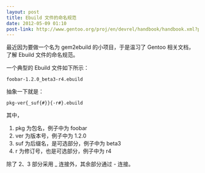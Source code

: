 ```yaml
---
layout: post
title: Ebuild 文件的命名规范
date: 2012-05-09 01:10
post-link: http://www.gentoo.org/proj/en/devrel/handbook/handbook.xml?part=2&chap=1
---
```


最近因为要做一个名为 gem2ebuild 的小项目，于是温习了 Gentoo 相关文档，了解
Ebuild 文件的命名规范。

一个典型的 Ebuild 文件如下所示：

    foobar-1.2.0_beta3-r4.ebuild

抽象一下就是：

    pkg-ver{_suf{#}}{-r#}.ebuild

其中，

1. pkg 为包名，例子中为 foobar
2. ver 为版本号，例子中为 1.2.0
3. suf 为后缀名，是可选部分，例子中为 beta3
4. r 为修订号，也是可选部分，例子中为 r4

除了 2、3 部分采用 _ 连接外，其余部分通过 - 连接。
